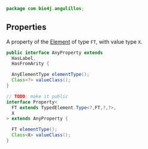 
```java
package com.bio4j.angulillos;
```


## Properties

A property of the [Element](TypedElement.java.md) of type `FT`, with value type `X`.


```java
public interface AnyProperty extends
  HasLabel,
  HasFromArity {

  AnyElementType elementType();
  Class<?> valueClass();
}

// TODO: make it public
interface Property<
  FT extends TypedElement.Type<?,FT,?,?>,
  X
> extends AnyProperty {

  FT elementType();
  Class<X> valueClass();
}

```




[main/java/com/bio4j/angulillos/AnyEdgeType.java]: AnyEdgeType.java.md
[main/java/com/bio4j/angulillos/AnyElementType.java]: AnyElementType.java.md
[main/java/com/bio4j/angulillos/AnyProperty.java]: AnyProperty.java.md
[main/java/com/bio4j/angulillos/AnyVertexType.java]: AnyVertexType.java.md
[main/java/com/bio4j/angulillos/Arity.java]: Arity.java.md
[main/java/com/bio4j/angulillos/conversions.java]: conversions.java.md
[main/java/com/bio4j/angulillos/Labeled.java]: Labeled.java.md
[main/java/com/bio4j/angulillos/QueryPredicate.java]: QueryPredicate.java.md
[main/java/com/bio4j/angulillos/TypedEdgeIndex.java]: TypedEdgeIndex.java.md
[main/java/com/bio4j/angulillos/TypedElementIndex.java]: TypedElementIndex.java.md
[main/java/com/bio4j/angulillos/TypedGraph.java]: TypedGraph.java.md
[main/java/com/bio4j/angulillos/TypedVertexIndex.java]: TypedVertexIndex.java.md
[main/java/com/bio4j/angulillos/TypedVertexQuery.java]: TypedVertexQuery.java.md
[main/java/com/bio4j/angulillos/UntypedGraph.java]: UntypedGraph.java.md
[main/java/com/bio4j/angulillos/UntypedGraphSchema.java]: UntypedGraphSchema.java.md
[test/java/com/bio4j/angulillos/Twitter.java]: ../../../../../test/java/com/bio4j/angulillos/Twitter.java.md
[test/java/com/bio4j/angulillos/TwitterGraphTestSuite.java]: ../../../../../test/java/com/bio4j/angulillos/TwitterGraphTestSuite.java.md